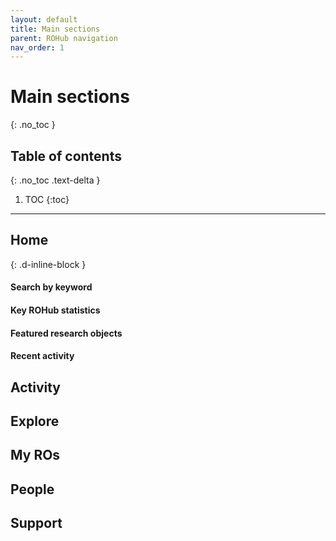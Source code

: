 ```yaml
---
layout: default
title: Main sections
parent: ROHub navigation
nav_order: 1
---
```


# Main sections
{: .no_toc }

## Table of contents
{: .no_toc .text-delta }

1. TOC
{:toc}

---

## Home
{: .d-inline-block }


#### Search by keyword

#### Key ROHub statistics

#### Featured research objects

#### Recent activity

## Activity

## Explore

## My ROs

## People 

## Support